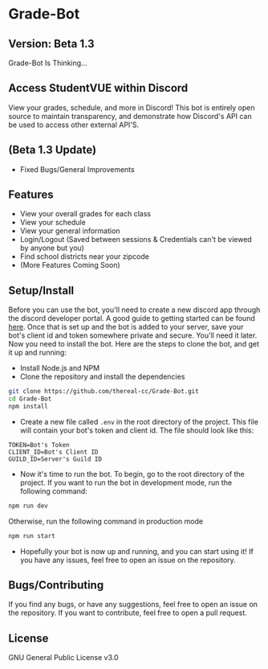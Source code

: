# Grade-Bot

## Version: Beta 1.3

Grade-Bot Is Thinking...

## Access StudentVUE within Discord

View your grades, schedule, and more in Discord! This bot is entirely open source to maintain transparency, and demonstrate how Discord's API can be used to access other external API'S.

## (Beta 1.3 Update)

- Fixed Bugs/General Improvements

## Features

- View your overall grades for each class
- View your schedule
- View your general information
- Login/Logout (Saved between sessions & Credentials can't be viewed by anyone but you)
- Find school districts near your zipcode
- (More Features Coming Soon)

## Setup/Install

Before you can use the bot, you'll need to create a new discord app through the discord developer portal. A good guide to getting started can be found [here](https://discord.com/developers/docs/getting-started). Once that is set up and the bot is added to your server, save your bot's client id and token somewhere private and secure. You'll need it later.  
Now you need to install the bot. Here are the steps to clone the bot, and get it up and running:  

- Install Node.js and NPM
- Clone the repository and install the dependencies

```bash
git clone https://github.com/thereal-cc/Grade-Bot.git 
cd Grade-Bot
npm install
```

- Create a new file called `.env` in the root directory of the project. This file will contain your bot's token and client id. The file should look like this:

```
TOKEN=Bot's Token
CLIENT_ID=Bot's Client ID
GUILD_ID=Server's Guild ID
```

- Now it's time to run the bot. To begin, go to the root directory of the project. If you want to run the bot in development mode, run the following command:

```bash
npm run dev
```

Otherwise, run the following command in production mode

```bash
npm run start
```

- Hopefully your bot is now up and running, and you can start using it! If you have any issues, feel free to open an issue on the repository.

## Bugs/Contributing

If you find any bugs, or have any suggestions, feel free to open an issue on the repository. If you want to contribute, feel free to open a pull request.

## License

GNU General Public License v3.0
